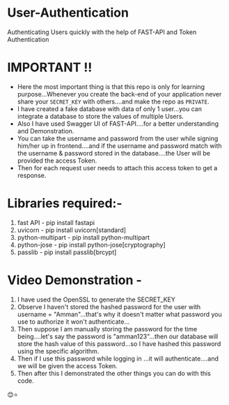 # User-Authentication
Authenticating Users quickly with the help of FAST-API and Token Authentication


# IMPORTANT !!
- Here the most important thing is that this repo is only for learning purpose...Whenever you create the back-end of your application never share your `SECRET_KEY` with others....and make the repo as `PRIVATE`.
- I have created a fake database with data of only 1 user...you can integrate a database to store the values of multiple Users.
- Also I have used Swagger UI of FAST-API....for a better understanding and Demonstration.
- You can take the username and password  from the user while signing him/her up in frontend....and if the username and password match with the username & password stored in the database....the User will be provided the access Token.
- Then for each request user needs to attach this access token to get a response.



# Libraries required:-
1. fast API            -    pip install fastapi
2. uvicorn             -    pip install uvicorn[standard]
3. python-multipart    -    pip install python-multipart
4. python-jose         -    pip install python-jose[cryptography]
5. passlib             -    pip install passlib[brcypt]


# Video Demonstration - 
1. I have used the OpenSSL to generate the SECRET_KEY
2. Observe I haven't stored the hashed password for the user with username = "Amman"...that's why it doesn't matter what password you use to authorize it won't authenticate...
3. Then suppose I am manually storing the password for the time being....let's say the password is "amman123"...then our database will store the hash value of this password...so I have hashed this password using the specific algorithm.
4. Then if I use this password while logging in ...it will authenticate....and we will be given the access Token.
5. Then after this I demonstrated the other things you can do with this code.




😊⭐
